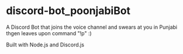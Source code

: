 # discord-bot_poonjabiBot
A Discord Bot that joins the voice channel and swears at you in Punjabi thgen leaves upon command "!p" :)

Built with Node.js and Discord.js
